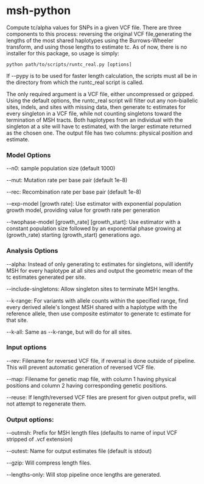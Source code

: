 # msh-python

Compute tc/alpha values for SNPs in a given VCF file. There are three components to this process: reversing the original VCF 
file,generating the lengths of the most shared haplotypes using the Burrows-Wheeler transform, and using those lengths to 
estimate tc. As of now, there is no installer for this package, so usage is simply: 
```
python path/to/scripts/runtc_real.py [options]
```
If --pypy is to be used for faster length calculation, the scripts must all be in the directory from which the runtc_real 
script is called.

The only required argument is a VCF file, either uncompressed or gzipped. Using the default options, the runtc_real script will filter out any non-biallelic sites, indels, and sites with missing data, then
generate tc estimates for every singleton in a VCF file, while not counting singletons toward the termination of MSH tracts. 
Both haplotypes from an individual with the singleton at a site will have tc estimated, with the larger estimate returned as
the chosen one. The output file has two columns: physical position and estimate. 

### Model Options
--n0: sample population size (default 1000)

--mut: Mutation rate per base pair (default 1e-8)

--rec: Recombination rate per base pair (default 1e-8)

--exp-model [growth rate]: Use estimator with exponential population growth model, providing value for growth rate
per generation

--twophase-model [growth_rate] [growth_start]: Use estimator with a constant population size followed by an exponential 
phase growing at (growth_rate) starting (growth_start) generations ago.

### Analysis Options

--alpha: Instead of only generating tc estimates for singletons, will identify MSH for every haplotype at all sites and 
output the geometric mean of the tc estimates generated per site.

--include-singletons: Allow singleton sites to terminate MSH lengths.

--k-range: For variants with allele counts within the specified range, find every derived allele's longest MSH shared with a haplotype with the reference allele, then use composite estimator to generate tc estimate for that site.

--k-all: Same as --k-range, but will do for all sites.

### Input options

--rev: Filename for reversed VCF file, if reversal is done outside of pipeline. This will prevent automatic generation of 
reversed VCF file.

--map: Filename for genetic map file, with column 1 having physical positions and column 2 having corresponding genetic 
positions.

--reuse: If length/reversed VCF files are present for given output prefix, will not attempt to regenerate them.

### Output options:

--outmsh: Prefix for MSH length files (defaults to name of input VCF stripped of .vcf extension)

--outest: Name for output estimates file (default is stdout)

--gzip: Will compress length files.

--lengths-only: Will stop pipeline once lengths are generated.


